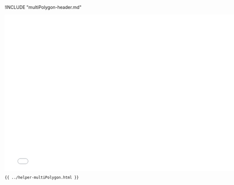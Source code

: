 !INCLUDE "multiPolygon-header.md"

<iframe src="../../helper-multiPolygon.html" width="770" height="500" frameBorder="0" seamless="seamless">
</iframe>

```html
{{ ../helper-multiPolygon.html }}
```
